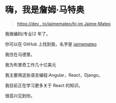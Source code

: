 # 嗨，我是詹姆·马特奥

> [https://dev . to/jaimemateo/hi-im Jaime-Mateo](https://dev.to/jaimemateo/hi-im-jaime-mateo)

我做编码(专业)2 年了。

你可以在 GitHub 上找到我，名字是 [jaimemateo](https://github.com/jaimemateo)

我住在马德里。

我为布里奇工作几十亿美元

我主要用这些语言编程:Angular，React，Django。

我目前正在学习更多关于 React 的知识。

很高兴见到你。
